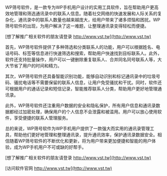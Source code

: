 WP筛号软件，是一款专为WP手机用户设计的实用工具软件，旨在帮助用户更高效地管理和筛选通讯录中的联系人信息。随着社交网络的快速发展和人际关系的复杂化，通讯录中的联系人数量也越来越庞大，给用户带来了诸多烦恼和困扰。WP筛号软件的出现，为用户解决了这一难题，让整理通讯录变得轻松而便捷。

[想了解推广相关软件的朋友请登录 http://www.vst.tw](http://www.vst.tw)

首先，WP筛号软件提供了多种筛选和分类联系人的功能，用户可以根据姓名、电话号码、标签等信息进行快速筛选和搜索，帮助用户快速找到目标联系人。此外，软件还支持批量操作，用户可以一键删除重复联系人、合并同名同号联系人等，大大节省了用户的时间和精力。

其次，WP筛号软件还具备智能识别功能，能够自动识别和标记通讯录中的垃圾号码、骚扰电话等不需要保留的联系人信息，让用户免受骚扰和干扰。同时，软件还可根据用户的通话记录和短信记录，智能推荐联系人分类，帮助用户更好地管理通讯录。

此外，WP筛号软件还注重用户数据的安全和隐私保护，所有用户信息和通讯录数据都经过加密处理，确保用户的个人信息不会泄露和被滥用。用户可以放心使用软件，享受便捷的联系人管理服务。

总的来说，WP筛号软件为WP手机用户提供了一款强大而实用的通讯录管理工具，帮助他们更好地管理和整理通讯录，提升通讯效率，保护通讯录数据安全。相信随着WP筛号软件的不断优化和更新，将为用户带来更加便捷和智能的用户体验，成为WP手机用户不可或缺的好帮手。

[想了解推广相关软件的朋友请登录 http://www.vst.tw](http://www.vst.tw)


[访问软件官网 http://www.vst.tw](http://www.vst.tw)
